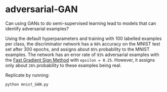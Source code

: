 # adversarial-GAN

Can using GANs to do semi-supervised learning lead to models that can identify adversarial examples? 

Using the default hyperparameters and training with 100 labelled examples per class, the discriminator network has a `98%` accuracy on the MNIST test set after 300 epochs, and assigns about `85%` probability to the MNIST examples. The network has an error rate of `93%` adversarial examples with the [Fast Gradient Sign Method](https://arxiv.org/pdf/1412.6572.pdf) with `epsilon = 0.25`. However, it assigns only about `26%` probability to these examples being real. 

Replicate by running:
```
python mnist_GAN.py
```
